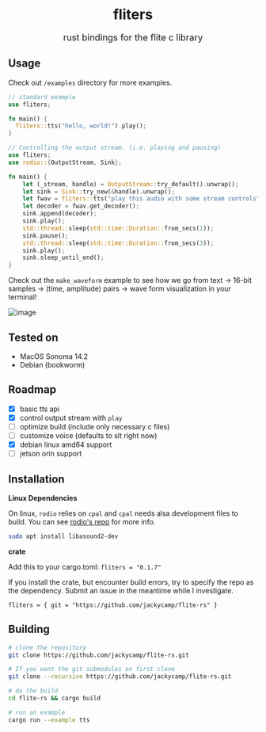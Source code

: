 <div align="center">
    <h1>fliters</h1>
    <p style="font-size: 18px;">rust bindings for the flite c library</p>
</div>

## Usage

Check out `/examples` directory for more examples.

```rust
// standard example
use fliters;

fn main() {
  fliters::tts("hello, world!").play();
}
```

```rust
// Controlling the output stream. (i.e. playing and pausing)
use fliters;
use rodio::{OutputStream, Sink};

fn main() {
    let (_stream, handle) = OutputStream::try_default().unwrap();
    let sink = Sink::try_new(&handle).unwrap();
    let fwav = fliters::tts("play this audio with some stream controls");
    let decoder = fwav.get_decoder();
    sink.append(decoder);
    sink.play();
    std::thread::sleep(std::time::Duration::from_secs(1));
    sink.pause();
    std::thread::sleep(std::time::Duration::from_secs(3));
    sink.play();
    sink.sleep_until_end();
}
```

Check out the `make_waveform` example to see how we go from
text -> 16-bit samples -> (time, amplitude) pairs -> wave form visualization in your terminal!

![image](https://github.com/user-attachments/assets/f83cefe6-82ce-4c35-856f-4253efe4d918)


## Tested on

- MacOS Sonoma 14.2
- Debian (bookworm)

## Roadmap

- [x] basic tts api
- [x] control output stream with `play`
- [ ] optimize build (include only necessary c files)
- [ ] customize voice (defaults to slt right now)
- [x] debian linux amd64 support
- [ ] jetson orin support

## Installation

**Linux Dependencies**

On linux, `rodio` relies on `cpal` and `cpal` needs alsa development files to build.
You can see [rodio's repo](https://github.com/RustAudio/rodio?tab=readme-ov-file#dependencies-linux-only) for more info.

```bash
sudo apt install libasound2-dev
```

**crate**

Add this to your cargo.toml:
`fliters = "0.1.7"`

If you install the crate, but encounter build errors, try to specify the repo as the dependency. Submit an issue in the meantime while I investigate.

`fliters = { git = "https://github.com/jackycamp/flite-rs" }`

## Building

```bash
# clone the repository
git clone https://github.com/jackycamp/flite-rs.git

# If you want the git submodules on first clone
git clone --recursive https://github.com/jackycamp/flite-rs.git

# do the build
cd flite-rs && cargo build

# run an example
cargo run --example tts
```
